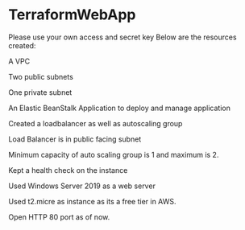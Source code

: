 # TerraformWebApp
Please use your own access and secret key
Below are the resources created:

A VPC

Two public subnets

One private subnet

An Elastic BeanStalk Application to deploy and manage application

Created a loadbalancer as well as autoscaling group

Load Balancer is in public facing subnet

Minimum capacity of auto scaling group is 1 and maximum is 2.

Kept a health check on the instance

Used Windows Server 2019 as a web server

Used t2.micre as instance as its a free tier in AWS.

Open HTTP 80 port as of now.
